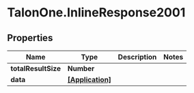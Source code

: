 # TalonOne.InlineResponse2001

## Properties

Name | Type | Description | Notes
------------ | ------------- | ------------- | -------------
**totalResultSize** | **Number** |  | 
**data** | [**[Application]**](Application.md) |  | 


